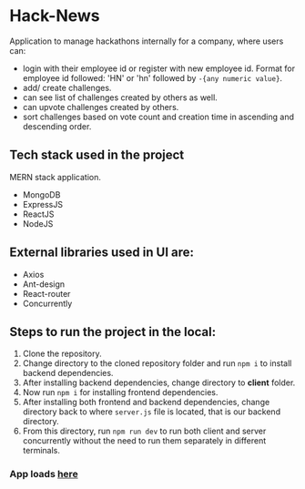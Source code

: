 # Hack-News
Application to manage hackathons internally for a company, where users can:
 - login with their employee id or register with new employee id. Format for employee id followed: 'HN' or 'hn' followed by `-{any numeric value}`.
 - add/ create challenges.
 - can see list of challenges created by others as well.
 - can upvote challenges created by others.
 - sort challenges based on vote count and creation time in ascending and descending order.
 
## Tech stack used in the project
MERN stack application. 
 - MongoDB
 - ExpressJS
 - ReactJS
 - NodeJS
 
## External libraries used in UI are:
  - Axios
  - Ant-design
  - React-router
  - Concurrently
  
## Steps to run the project in the local:
 1. Clone the repository.
 2. Change directory to the cloned repository folder and run `npm i` to install backend dependencies.
 3. After installing backend dependencies, change directory to **client** folder.
 4. Now run `npm i` for installing frontend dependencies.
 5. After installing both frontend and backend dependencies, change directory back to where `server.js` file is located, that is our backend directory.
 6. From this directory, run `npm run dev` to run both client and server concurrently without the need to run them separately in different terminals.

### App loads [here](http://localhost:3000/)
